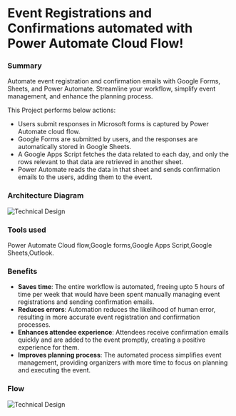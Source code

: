 # Event Registrations and Confirmations automated with Power Automate Cloud Flow!

### Summary
Automate event registration and confirmation emails with Google Forms, Sheets, and Power Automate. Streamline your workflow, simplify event management, and enhance the planning process.

This Project performs below actions:

* Users submit responses in Microsoft forms is captured by Power Automate cloud flow. 
* Google Forms are submitted by users, and the responses are automatically stored in Google Sheets.
* A Google Apps Script fetches the data related to each day, and only the rows relevant to that data are retrieved in another sheet.
* Power Automate reads the data in that sheet and sends confirmation emails to the users, adding them to the event.

### Architecture Diagram

![Technical Design](/Assets/)

### Tools used
Power Automate Cloud flow,Google forms,Google Apps Script,Google Sheets,Outlook.

### Benefits
* **Saves time**: The entire workflow is automated, freeing upto 5 hours of time per week that would have been spent manually managing event registrations and sending confirmation emails.
* **Reduces errors**: Automation reduces the likelihood of human error, resulting in more accurate event registration and confirmation processes.
* **Enhances attendee experience**: Attendees receive confirmation emails quickly and are added to the event promptly, creating a positive experience for them.
* **Improves planning process**: The automated process simplifies event management, providing organizers with more time to focus on planning and executing the event.

### Flow

![Technical Design](/Assets/)
